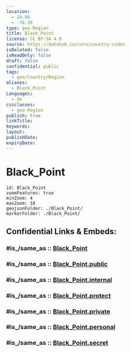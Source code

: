 ```yaml
---
location:
  - 24.04
  - -76.36
type: geo-Region
title: Black_Point
license: CC BY-SA 4.0
source: https://datahub.io/core/country-codes
isDeleted: false
isReadOnly: false
draft: false
confidential: public
tags:
  - geo/Country/Region
aliases:
  - Black_Point
Languages:
  - de
cssclasses:
  - geo-Region
publish: true
linkTitle:
keywords:
layout:
publishDate:
expiryDate:
---
```


# Black_Point

```leaflet
id: Black_Point
zoomFeatures: true 
minZoom: 4 
maxZoom: 18
geojsonFolder: ./Black_Point/
markerFolder: ./Black_Point/
```


## Confidential Links & Embeds: 

### #is_/same_as :: [Black_Point](/_Standards/Earth/Continent/America~Caribbean/Bahamas/Districts~Bahamas/Black_Point.md) 

### #is_/same_as :: [Black_Point.public](/_public/Earth/Continent/America~Caribbean/Bahamas/Districts~Bahamas/Black_Point.public.md) 

### #is_/same_as :: [Black_Point.internal](/_internal/Earth/Continent/America~Caribbean/Bahamas/Districts~Bahamas/Black_Point.internal.md) 

### #is_/same_as :: [Black_Point.protect](/_protect/Earth/Continent/America~Caribbean/Bahamas/Districts~Bahamas/Black_Point.protect.md) 

### #is_/same_as :: [Black_Point.private](/_private/Earth/Continent/America~Caribbean/Bahamas/Districts~Bahamas/Black_Point.private.md) 

### #is_/same_as :: [Black_Point.personal](/_personal/Earth/Continent/America~Caribbean/Bahamas/Districts~Bahamas/Black_Point.personal.md) 

### #is_/same_as :: [Black_Point.secret](/_secret/Earth/Continent/America~Caribbean/Bahamas/Districts~Bahamas/Black_Point.secret.md)

